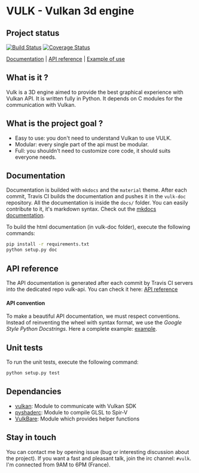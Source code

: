# VULK - Vulkan 3d engine

## Project status

[![Build Status](https://travis-ci.org/realitix/vulk.svg?branch=master)](https://travis-ci.org/realitix/vulk)
[![Coverage Status](https://coveralls.io/repos/github/realitix/vulk/badge.svg?branch=master)](https://coveralls.io/github/realitix/vulk?branch=master)

[Documentation](https://realitix.github.io/vulk-doc/) | [API reference](https://realitix.github.io/vulk-api/) |
[Example of use](https://github.com/realitix/vulk-demo)

## What is it ?

Vulk is a 3D engine aimed to provide the best graphical experience with Vulkan API.
It is written fully in Python. It depends on C modules for the communication with
Vulkan.

## What is the project goal ?

- Easy to use: you don't need to understand Vulkan to use VULK.
- Modular: every single part of the api must be modular.
- Full: you shouldn't need to customize core code, it should suits everyone needs.

## Documentation

Documentation is builded with `mkdocs` and the `material` theme.
After each commit, Travis CI builds the documentation and pushes it in the
`vulk-doc` repository. All the documentation is inside the `docs/` folder.
You can easily contribute to it, it's markdown syntax. Check out the
[mkdocs documentation](http://www.mkdocs.org/).

To build the html documentation (in vulk-doc folder), execute the following commands:

```bash
pip install -r requirements.txt
python setup.py doc
```

## API reference
The API documentation is generated after each commit by Travis CI servers
into the dedicated repo vulk-api. You can check it here:
[API reference](https://realitix.github.io/vulk-api/)


#### API convention

To make a beautiful API documentation, we must respect conventions.
Instead of reinventing the wheel with syntax format, we use the
*Google Style Python Docstrings*. Here a complete example:
[example](http://sphinxcontrib-napoleon.readthedocs.io/en/latest/example_google.html).

## Unit tests

To run the unit tests, execute the following command:

```bash
python setup.py test
```

## Dependancies

- [vulkan](https://github.com/realitix/vulkan): Module to communicate with Vulkan SDK
- [pyshaderc](https://github.com/realitix/pyshaderc): Module to compile GLSL to Spir-V
- [VulkBare](https://github.com/realitix/vulk-bare): Module which provides helper functions

## Stay in touch

You can contact me by opening issue (bug or interesting discussion about
the project). If you want a fast and pleasant talk, join the irc channel:
`#vulk`. I'm connected from 9AM to 6PM (France).
